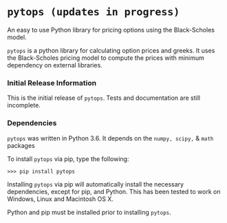 # `pytops (updates in progress)` 
An easy to use Python library for pricing options using the Black-Scholes model.

`pytops` is a python library for calculating option prices and greeks. It uses the Black-Scholes pricing model
to compute the prices with minimum dependency on external libraries.

### Initial Release Information

This is the initial release of `pytops`.  Tests and documentation are still incomplete.

### Dependencies

`pytops` was written in Python 3.6.  It depends on the ```numpy, scipy,``` & ``` math ``` packages

To install `pytops` via pip, type the following:

```
>>> pip install pytops
```

Installing `pytops` via pip will automatically install the necessary dependencies,
except for pip, and Python.  This has been tested to work on Windows, Linux and Macintosh OS X.

Python and pip must be installed prior to installing ```pytops```.
